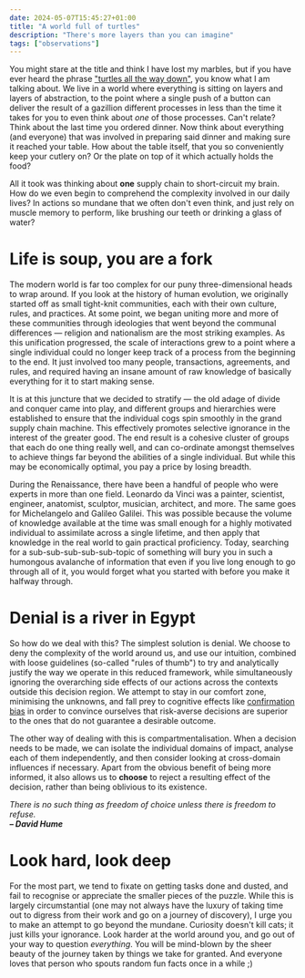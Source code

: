 ```yaml
---
date: 2024-05-07T15:45:27+01:00
title: "A world full of turtles"
description: "There's more layers than you can imagine"
tags: ["observations"]
---
```


You might stare at the title and think I have lost my marbles, but if you have ever heard the phrase ["turtles all the way down"](https://en.wikipedia.org/wiki/Turtles_all_the_way_down), you know what I am talking about. We live in a world where everything is sitting on layers and layers of abstraction, to the point where a single push of a button can deliver the result of a gazillion different processes in less than the time it takes for you to even think about *one* of those processes. Can't relate? Think about the last time you ordered dinner. Now think about everything (and everyone) that was involved in preparing said dinner and making sure it reached your table. How about the table itself, that you so conveniently keep your cutlery on? Or the plate on top of it which actually holds the food?

All it took was thinking about **one** supply chain to short-circuit my brain. How do we even begin to comprehend the complexity involved in our daily lives? In actions so mundane that we often don't even think, and just rely on muscle memory to perform, like brushing our teeth or drinking a glass of water?

# Life is soup, you are a fork

The modern world is far too complex for our puny three-dimensional heads to wrap around. If you look at the history of human evolution, we originally started off as small tight-knit communities, each with their own culture, rules, and practices. At some point, we began uniting more and more of these communities through ideologies that went beyond the communal differences — religion and nationalism are the most striking examples. As this unification progressed, the scale of interactions grew to a point where a single individual could no longer keep track of a process from the beginning to the end. It just involved too many people, transactions, agreements, and rules, and required having an insane amount of raw knowledge of basically everything for it to start making sense.

It is at this juncture that we decided to stratify — the old adage of divide and conquer came into play, and different groups and hierarchies were established to ensure that the individual cogs spin smoothly in the grand supply chain machine. This effectively promotes selective ignorance in the interest of the greater good. The end result is a cohesive cluster of groups that each do one thing really well, and can co-ordinate amongst themselves to achieve things far beyond the abilities of a single individual. But while this may be economically optimal, you pay a price by losing breadth.

During the Renaissance, there have been a handful of people who were experts in more than one field. Leonardo da Vinci was a painter, scientist, engineer, anatomist, sculptor, musician, architect, and more. The same goes for Michelangelo and Galileo Galilei. This was possible because the volume of knowledge available at the time was small enough for a highly motivated individual to assimilate across a single lifetime, and then apply that knowledge in the real world to gain practical proficiency. Today, searching for a sub-sub-sub-sub-sub-topic of something will bury you in such a humongous avalanche of information that even if you live long enough to go through all of it, you would forget what you started with before you make it halfway through.

# Denial is a river in Egypt

So how do we deal with this? The simplest solution is denial. We choose to deny the complexity of the world around us, and use our intuition, combined with loose guidelines (so-called "rules of thumb") to try and analytically justify the way we operate in this reduced framework, while simultaneously ignoring the overarching side effects of our actions across the contexts outside this decision region. We attempt to stay in our comfort zone, minimising the unknowns, and fall prey to cognitive effects like [confirmation bias](https://en.wikipedia.org/wiki/Confirmation_bias) in order to convince ourselves that risk-averse decisions are superior to the ones that do not guarantee a desirable outcome.

The other way of dealing with this is compartmentalisation. When a decision needs to be made, we can isolate the individual domains of impact, analyse each of them independently, and then consider looking at cross-domain influences if necessary. Apart from the obvious benefit of being more informed, it also allows us to **choose** to reject a resulting effect of the decision, rather than being oblivious to its existence.

*There is no such thing as freedom of choice unless there is freedom to refuse.*\
***– David Hume***

# Look hard, look deep

For the most part, we tend to fixate on getting tasks done and dusted, and fail to recognise or appreciate the smaller pieces of the puzzle. While this is largely circumstantial (one may not always have the luxury of taking time out to digress from their work and go on a journey of discovery), I urge you to make an attempt to go beyond the mundane. Curiosity doesn't kill cats; it just kills your ignorance. Look harder at the world around you, and go out of your way to question *everything*. You will be mind-blown by the sheer beauty of the journey taken by things we take for granted. And everyone loves that person who spouts random fun facts once in a while ;)
